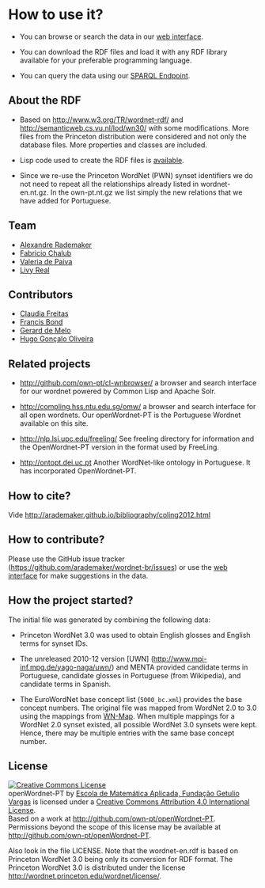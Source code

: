 
# How to use it?

- You can browse or search the data in our
  [web interface](http://wnpt.brlcloud.com/wn/).

- You can download the RDF files and load it with any RDF library
  available for your preferable programming language.

- You can query the data using our
  [SPARQL Endpoint](http://wnpt.brlcloud.com:10035/repositories/wn30).

## About the RDF 

- Based on http://www.w3.org/TR/wordnet-rdf/ and
  http://semanticweb.cs.vu.nl/lod/wn30/ with some modifications. More
  files from the Princeton distribution were considered and not only
  the database files. More properties and classes are included.
  
- Lisp code used to create the RDF files is
  [available](https://github.com/own-pt/wordnet2rdf).

- Since we re-use the Princeton WordNet (PWN) synset identifiers we do
  not need to repeat all the relationships already listed in
  wordnet-en.nt.gz. In the own-pt.nt.gz we list simply the new
  relations that we have added for Portuguese.

## Team

- [Alexandre Rademaker](http://arademaker.github.io)
- [Fabricio Chalub](http://github.com/fcbr/)
- [Valeria de Paiva](http://www.valeriadepaiva.org)
- [Livy Real](http://livyreal.com)

## Contributors

- [Claudia Freitas](http://goo.gl/018pZs)
- [Francis Bond](http://www3.ntu.edu.sg/home/fcbond/)
- [Gerard de Melo](http://demelo.org)
- [Hugo Gonçalo Oliveira](https://eden.dei.uc.pt/~hroliv/)

## Related projects

- http://github.com/own-pt/cl-wnbrowser/ a browser and search interface
  for our wordnet powered by Common Lisp and Apache Solr.

- http://compling.hss.ntu.edu.sg/omw/ a browser and search interface
  for all open wordnets. Our openWordnet-PT is the Portuguese Wordnet
  available on this site.

- http://nlp.lsi.upc.edu/freeling/ See freeling directory for
  information and the OpenWordnet-PT version in the format used by
  FreeLing.

- http://ontopt.dei.uc.pt Another WordNet-like ontology in
Portuguese. It has incorporated OpenWordnet-PT.

## How to cite?

Vide http://arademaker.github.io/bibliography/coling2012.html

## How to contribute?

Please use the GitHub issue tracker
(https://github.com/arademaker/wordnet-br/issues) or use the
[web interface](http://wnpt.brlcloud.com/wn/) for make suggestions in
the data.

## How the project started?

The initial file was generated by combining the following data:

- Princeton WordNet 3.0 was used to obtain English glosses and English
  terms for synset IDs.

- The unreleased 2010-12 version [UWN]
  (http://www.mpi-inf.mpg.de/yago-naga/uwn/) and MENTA provided
  candidate terms in Portuguese, candidate glosses in Portuguese (from
  Wikipedia), and candidate terms in Spanish.

- The EuroWordNet base concept list (`5000_bc.xml`) provides the base
  concept numbers. The original file was mapped from WordNet 2.0 to
  3.0 using the mappings from [WN-Map](http://goo.gl/qg9PJt). When
  multiple mappings for a WordNet 2.0 synset existed, all possible
  WordNet 3.0 synsets were kept. Hence, there may be multiple entries
  with the same base concept number.


## License

<p><a rel="license" href="http://creativecommons.org/licenses/by/4.0/"><img alt="Creative Commons License" style="border-width:0" src="http://i.creativecommons.org/l/by/4.0/88x31.png" /></a><br /><span xmlns:dct="http://purl.org/dc/terms/" href="http://purl.org/dc/dcmitype/Dataset" property="dct:title" rel="dct:type">openWordnet-PT</span> by <a xmlns:cc="http://creativecommons.org/ns#" href="http://github.com/own-pt/openWordnet-PT" property="cc:attributionName" rel="cc:attributionURL">Escola de Matemática Aplicada, Fundação Getulio Vargas</a> is licensed under a <a rel="license" href="http://creativecommons.org/licenses/by/4.0/">Creative Commons Attribution 4.0 International License</a>.<br />Based on a work at <a xmlns:dct="http://purl.org/dc/terms/" href="http://github.com/own-pt/openWordnet-PT" rel="dct:source">http://github.com/own-pt/openWordnet-PT</a>.<br />Permissions beyond the scope of this license may be available at <a xmlns:cc="http://creativecommons.org/ns#" href="http://github.com/own-pt/openWordnet-PT" rel="cc:morePermissions">http://github.com/own-pt/openWordnet-PT</a>.</p>

Also look in the file LICENSE. Note that the wordnet-en.rdf is based
on Princeton WordNet 3.0 being only its conversion for RDF format. The
Princeton WordNet 3.0 is distributed under the license
http://wordnet.princeton.edu/wordnet/license/. 

